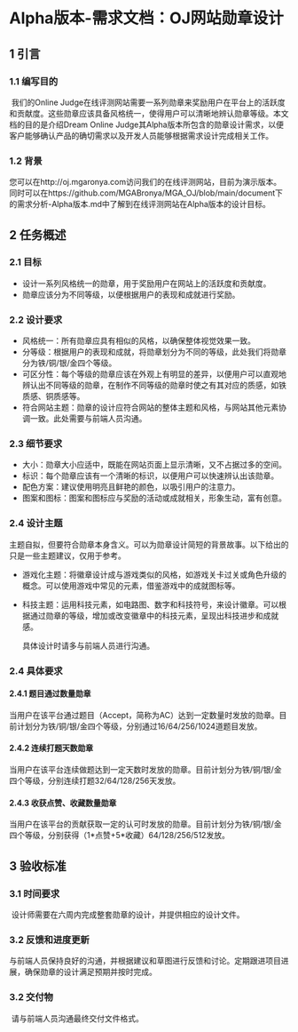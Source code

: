 # Alpha版本-需求文档：OJ网站勋章设计

## 1 引言

### 1.1 编写目的

​	我们的Online Judge在线评测网站需要一系列勋章来奖励用户在平台上的活跃度和贡献度。这些勋章应该具备风格统一，使得用户可以清晰地辨认勋章等级。本文档的目的是介绍Dream Online Judge其Alpha版本所包含的勋章设计需求，以便客户能够确认产品的确切需求以及开发人员能够根据需求设计完成相关工作。

### 1.2 背景

​	您可以在http://oj.mgaronya.com访问我们的在线评测网站，目前为演示版本。同时可以在https://github.com/MGABronya/MGA_OJ/blob/main/document下的需求分析-Alpha版本.md中了解到在线评测网站在Alpha版本的设计目标。

## 2 任务概述

### 2.1 目标

- 设计一系列风格统一的勋章，用于奖励用户在网站上的活跃度和贡献度。
- 勋章应该分为不同等级，以便根据用户的表现和成就进行奖励。

### 2.2 设计要求

- 风格统一：所有勋章应具有相似的风格，以确保整体视觉效果一致。
- 分等级：根据用户的表现和成就，将勋章划分为不同的等级，此处我们将勋章分为铁/铜/银/金四个等级。
- 可区分性：每个等级的勋章应该在外观上有明显的差异，以便用户可以直观地辨认出不同等级的勋章，在制作不同等级的勋章时使之有其对应的质感，如铁质感、铜质感等。
- 符合网站主题：勋章的设计应符合网站的整体主题和风格，与网站其他元素协调一致。此处需要与前端人员沟通。

### 2.3 细节要求

- 大小：勋章大小应适中，既能在网站页面上显示清晰，又不占据过多的空间。
- 标识：每个勋章应该有一个清晰的标识，以便用户可以快速辨认出该勋章。
- 配色方案：建议使用明亮且鲜艳的颜色，以吸引用户的注意力。
- 图案和图标：图案和图标应与奖励的活动或成就相关，形象生动，富有创意。

### 2.4 设计主题

​	主题自拟，但要符合勋章本身含义。可以为勋章设计简短的背景故事。以下给出的只是一些主题建议，仅用于参考。

- 游戏化主题：将徽章设计成与游戏类似的风格，如游戏关卡过关或角色升级的概念。可以使用游戏中常见的元素，借鉴游戏中的成就图标等。

- 科技主题：运用科技元素，如电路图、数字和科技符号，来设计徽章。可以根据通过勋章的等级，增加或改变徽章中的科技元素，呈现出科技进步和成就感。

  具体设计时请多与前端人员进行沟通。

### 2.4 具体要求

#### 2.4.1 题目通过数量勋章

​	当用户在该平台通过题目（Accept，简称为AC）达到一定数量时发放的勋章。目前计划分为铁/铜/银/金四个等级，分别通过16/64/256/1024道题目发放。

#### 2.4.2 连续打题天数勋章

​	当用户在该平台连续做题达到一定天数时发放的勋章。目前计划分为铁/铜/银/金四个等级，分别连续打题32/64/128/256天发放。

#### 2.4.3 收获点赞、收藏数量勋章

​	当用户在该平台的贡献获取一定的认可时发放的勋章。目前计划分为铁/铜/银/金四个等级，分别获得（1\*点赞+5\*收藏）64/128/256/512发放。

## 3 验收标准

### 3.1 时间要求

​	设计师需要在六周内完成整套勋章的设计，并提供相应的设计文件。

### 3.2  反馈和进度更新

​	与前端人员保持良好的沟通，并根据建议和草图进行反馈和讨论。定期跟进项目进展，确保勋章的设计满足预期并按时完成。

### 3.2 交付物

​	请与前端人员沟通最终交付文件格式。
